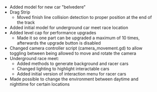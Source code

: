  - Added model for new car "belvedere"
 - Drag Strip
	- Moved finish line collision detection to proper position at the end of the track
 - Added initial model for underground car meet race location
 - Added level cap for performance upgrades
	- Made it so one part can be upgraded a maximum of 10 times, afterwards the upgrade button is disabled
 - Changed camera controller script (camera_movement.gd) to allow toggling between being allowed to move and rotate the camera
 - Underground race meet:
	- Added methods to generate background and racer cars
	- Changed lighting to highlight interactable cars
	- Added initial version of interaction menu for racer cars
 - Made possible to change the environment between daytime and nighttime for certain locations
